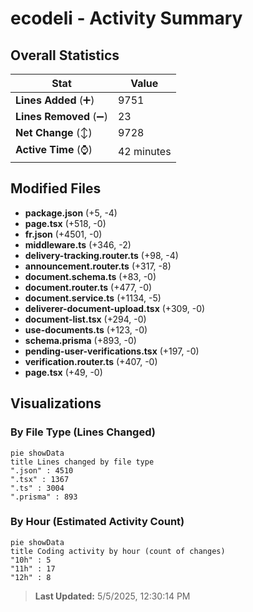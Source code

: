 # ecodeli - Activity Summary 

## Overall Statistics

| Stat                   | Value                                                             |
| ---------------------- | ----------------------------------------------------------------- |
| **Lines Added** (➕)   | 9751                                          |
| **Lines Removed** (➖) | 23                                        |
| **Net Change** (↕)    | 9728                |
| **Active Time** (⌚)   | 42 minutes |


## Modified Files
- **package.json** (+5, -4)
- **page.tsx** (+518, -0)
- **fr.json** (+4501, -0)
- **middleware.ts** (+346, -2)
- **delivery-tracking.router.ts** (+98, -4)
- **announcement.router.ts** (+317, -8)
- **document.schema.ts** (+83, -0)
- **document.router.ts** (+477, -0)
- **document.service.ts** (+1134, -5)
- **deliverer-document-upload.tsx** (+309, -0)
- **document-list.tsx** (+294, -0)
- **use-documents.ts** (+123, -0)
- **schema.prisma** (+893, -0)
- **pending-user-verifications.tsx** (+197, -0)
- **verification.router.ts** (+407, -0)
- **page.tsx** (+49, -0)

## Visualizations

### By File Type (Lines Changed)

```mermaid
pie showData
title Lines changed by file type
".json" : 4510
".tsx" : 1367
".ts" : 3004
".prisma" : 893
```

### By Hour (Estimated Activity Count)

```mermaid
pie showData
title Coding activity by hour (count of changes)
"10h" : 5
"11h" : 17
"12h" : 8
```


> **Last Updated:** 5/5/2025, 12:30:14 PM